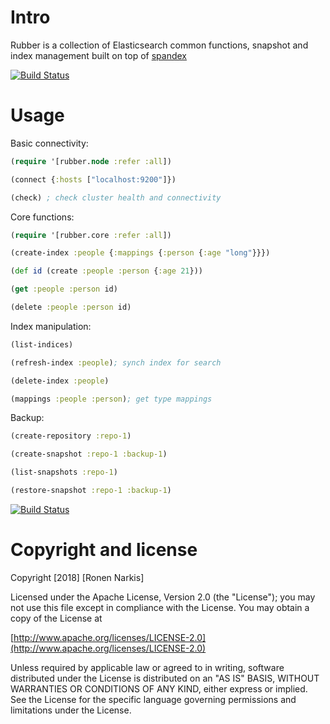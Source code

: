 # Intro

Rubber is a collection of Elasticsearch common functions, snapshot and index management built on top of [spandex](https://github.com/mpenet/spandex)

[![Build Status](https://travis-ci.org/narkisr/rubber.png)](https://travis-ci.org/narkisr/rubber)

# Usage

Basic connectivity:

```clojure
(require '[rubber.node :refer :all])

(connect {:hosts ["localhost:9200"]})

(check) ; check cluster health and connectivity
```

Core functions:

```clojure
(require '[rubber.core :refer :all])

(create-index :people {:mappings {:person {:age "long"}}})

(def id (create :people :person {:age 21}))

(get :people :person id)

(delete :people :person id)
```

Index manipulation:

```clojure
(list-indices)

(refresh-index :people); synch index for search

(delete-index :people)

(mappings :people :person); get type mappings
```

Backup:

```clojure
(create-repository :repo-1)

(create-snapshot :repo-1 :backup-1)

(list-snapshots :repo-1)

(restore-snapshot :repo-1 :backup-1)
```

[![Build Status](https://travis-ci.org/narkisr/rubber.png)](https://travis-ci.org/narkisr/rubber)

# Copyright and license

Copyright [2018] [Ronen Narkis]

Licensed under the Apache License, Version 2.0 (the "License");
you may not use this file except in compliance with the License.
You may obtain a copy of the License at

  [http://www.apache.org/licenses/LICENSE-2.0](http://www.apache.org/licenses/LICENSE-2.0)

Unless required by applicable law or agreed to in writing, software
distributed under the License is distributed on an "AS IS" BASIS,
WITHOUT WARRANTIES OR CONDITIONS OF ANY KIND, either express or implied.
See the License for the specific language governing permissions and
limitations under the License.
